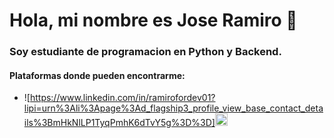 # Hola, mi nombre es Jose Ramiro 👋

### Soy estudiante de programacion en Python y Backend.

#### Plataformas donde pueden encontrarme:
- ![https://www.linkedin.com/in/ramirofordev01?lipi=urn%3Ali%3Apage%3Ad_flagship3_profile_view_base_contact_details%3BmHkNlLP1TyqPmhK6dTvY5g%3D%3D]<img src = "https://img.icons8.com/color/512/linkedin.png" width = 20 height = 20>
